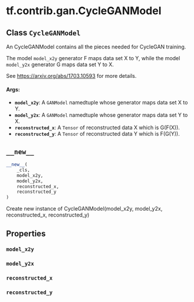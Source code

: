 <div itemscope itemtype="http://developers.google.com/ReferenceObject">
<meta itemprop="name" content="tf.contrib.gan.CycleGANModel" />
<meta itemprop="path" content="Stable" />
<meta itemprop="property" content="model_x2y"/>
<meta itemprop="property" content="model_y2x"/>
<meta itemprop="property" content="reconstructed_x"/>
<meta itemprop="property" content="reconstructed_y"/>
<meta itemprop="property" content="__new__"/>
</div>

# tf.contrib.gan.CycleGANModel

## Class `CycleGANModel`



An CycleGANModel contains all the pieces needed for CycleGAN training.

The model `model_x2y` generator F maps data set X to Y, while the model
`model_y2x` generator G maps data set Y to X.

See https://arxiv.org/abs/1703.10593 for more details.

#### Args:

* <b>`model_x2y`</b>: A `GANModel` namedtuple whose generator maps data set X to Y.
* <b>`model_y2x`</b>: A `GANModel` namedtuple whose generator maps data set Y to X.
* <b>`reconstructed_x`</b>: A `Tensor` of reconstructed data X which is G(F(X)).
* <b>`reconstructed_y`</b>: A `Tensor` of reconstructed data Y which is F(G(Y)).

<h2 id="__new__"><code>__new__</code></h2>

``` python
__new__(
    _cls,
    model_x2y,
    model_y2x,
    reconstructed_x,
    reconstructed_y
)
```

Create new instance of CycleGANModel(model_x2y, model_y2x, reconstructed_x, reconstructed_y)



## Properties

<h3 id="model_x2y"><code>model_x2y</code></h3>



<h3 id="model_y2x"><code>model_y2x</code></h3>



<h3 id="reconstructed_x"><code>reconstructed_x</code></h3>



<h3 id="reconstructed_y"><code>reconstructed_y</code></h3>





